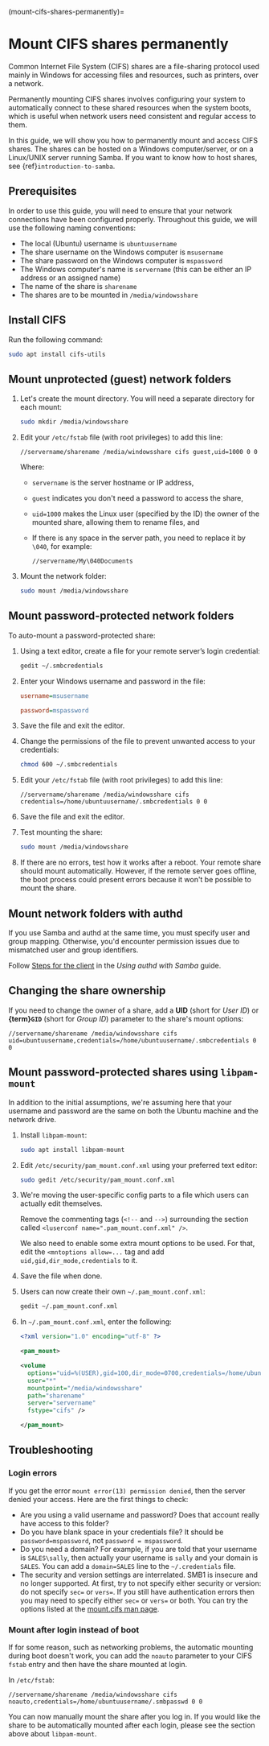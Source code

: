 (mount-cifs-shares-permanently)=
# Mount CIFS shares permanently

Common Internet File System (CIFS) shares are a file-sharing protocol used mainly in Windows for accessing files and resources, such as printers, over a network.

Permanently mounting CIFS shares involves configuring your system to automatically connect to these shared resources when the system boots, which is useful when network users need consistent and regular access to them.

In this guide, we will show you how to permanently mount and access CIFS shares. The shares can be hosted on a Windows computer/server, or on a Linux/UNIX server running Samba. If you want to know how to host shares, see {ref}`introduction-to-samba`.

## Prerequisites

In order to use this guide, you will need to ensure that your network connections have been configured properly. Throughout this guide, we will use the following naming conventions:

* The local (Ubuntu) username is `ubuntuusername`
* The share username on the Windows computer is `msusername`
* The share password on the Windows computer is `mspassword`
* The Windows computer's name is `servername` (this can be either an IP address or an assigned name)
* The name of the share is `sharename`
* The shares are to be mounted in `/media/windowsshare`

## Install CIFS

Run the following command:

```bash
sudo apt install cifs-utils
```

## Mount unprotected (guest) network folders

1. Let's create the mount directory. You will need a separate directory for each mount:

    ```bash
    sudo mkdir /media/windowsshare
    ```

2. Edit your `/etc/fstab` file (with root privileges) to add this line:

    ```text
    //servername/sharename /media/windowsshare cifs guest,uid=1000 0 0
    ```

    Where:

      * `servername` is the server hostname or IP address,
      * `guest` indicates you don't need a password to access the share,
      * `uid=1000` makes the Linux user (specified by the ID) the owner of the mounted share, allowing them to rename files, and
      * If there is any space in the server path, you need to replace it by `\040`, for example:

         ```
         //servername/My\040Documents
         ```

3. Mount the network folder:

    ```bash
    sudo mount /media/windowsshare
    ```

## Mount password-protected network folders

To auto-mount a password-protected share:

1. Using a text editor, create a file for your remote server’s login credential:

    ```bash
    gedit ~/.smbcredentials
    ```

2. Enter your Windows username and password in the file:

    ```ini
    username=msusername

    password=mspassword
    ```

3. Save the file and exit the editor.

4. Change the permissions of the file to prevent unwanted access to your credentials:

    ```bash
    chmod 600 ~/.smbcredentials
    ```

5. Edit your `/etc/fstab` file (with root privileges) to add this line:

    ```text
    //servername/sharename /media/windowsshare cifs credentials=/home/ubuntuusername/.smbcredentials 0 0
    ```

6. Save the file and exit the editor.

7. Test mounting the share:

    ```bash
    sudo mount /media/windowsshare
    ```

8. If there are no errors, test how it works after a reboot. Your remote share should mount automatically. However, if the remote server goes offline, the boot process could present errors because it won't be possible to mount the share.

## Mount network folders with authd

If you use Samba and authd at the same time, you must specify user and group mapping. Otherwise, you'd encounter permission issues due to mismatched user and group identifiers.

Follow [Steps for the client](https://documentation.ubuntu.com/authd/en/latest/howto/use-with-samba/#steps-for-the-client) in the *Using authd with Samba* guide.

## Changing the share ownership

If you need to change the owner of a share, add a **UID** (short for *User ID*) or **{term}`GID`** (short for *Group ID*) parameter to the share's mount options:

```text
//servername/sharename /media/windowsshare cifs uid=ubuntuusername,credentials=/home/ubuntuusername/.smbcredentials 0 0
```

## Mount password-protected shares using `libpam-mount`

In addition to the initial assumptions, we're assuming here that your username and password are the same on both the Ubuntu machine and the network drive.

1. Install `libpam-mount`:

    ```bash
    sudo apt install libpam-mount
    ```

2. Edit `/etc/security/pam_mount.conf.xml` using your preferred text editor:

    ```bash
    sudo gedit /etc/security/pam_mount.conf.xml
    ```

3. We're moving the user-specific config parts to a file which users can actually edit themselves. 

    Remove the commenting tags (`<!--` and `-->`) surrounding the section called `<luserconf name=".pam_mount.conf.xml" />`.

    We also need to enable some extra mount options to be used. For that, edit the `<mntoptions allow=...` tag and add `uid,gid,dir_mode,credentials` to it.

4. Save the file when done.

5. Users can now create their own `~/.pam_mount.conf.xml`:

    ```bash
    gedit ~/.pam_mount.conf.xml
    ```

6. In `~/.pam_mount.conf.xml`, enter the following:

    ```xml
    <?xml version="1.0" encoding="utf-8" ?>

    <pam_mount>

    <volume
      options="uid=%(USER),gid=100,dir_mode=0700,credentials=/home/ubuntuusername/.smbcredentials,nosuid,nodev"
      user="*"
      mountpoint="/media/windowsshare"
      path="sharename"
      server="servername"
      fstype="cifs" />

    </pam_mount>
    ```

## Troubleshooting

### Login errors

If you get the error `mount error(13) permission denied`, then the server denied your access. Here are the first things to check:

* Are you using a valid username and password? Does that account really have access to this folder?
* Do you have blank space in your credentials file? It should be `password=mspassword`, not `password = mspassword`.
* Do you need a domain? For example, if you are told that your username is `SALES\sally`, then actually your username is `sally` and your domain is `SALES`. You can add a `domain=SALES` line to the `~/.credentials` file.
* The security and version settings are interrelated. SMB1 is insecure and no longer supported. At first, try to not specify either security or version: do not specify `sec=` or `vers=`. If you still have authentication errors then you may need to specify either `sec=` or `vers=` or both. You can try the options listed at the [mount.cifs man page](https://manpages.ubuntu.com/manpages/en/man8/mount.cifs.8.html).

### Mount after login instead of boot

If for some reason, such as networking problems, the automatic mounting during boot doesn't work, you can add the `noauto` parameter to your CIFS `fstab` entry and then have the share mounted at login.

In `/etc/fstab`:

```text
//servername/sharename /media/windowsshare cifs noauto,credentials=/home/ubuntuusername/.smbpasswd 0 0
```

You can now manually mount the share after you log in. If you would like the share to be automatically mounted after each login, please see the section above about `libpam-mount`.
